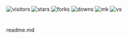 
![visitors](https://img.shields.io/github/watchers/LeandroDukievicz/ProjetoApp.svg)
![stars](https://img.shields.io/github/stars/LeandroDukievicz/ProjetoApp.svg)
![forks](https://img.shields.io/github/forks/LeandroDukievicz/ProjetoApp.svg)
![downs](https://img.shields.io/github/downloads/LeandroDukievicz/ProjetoApp/total.svg)
![mk](https://img.shields.io/badge/Made%20with-Markdown-1f425f.svg)
![vs](https://img.shields.io/badge/Made%20for-VSCode-1f425f.svg)
#

readme.md
